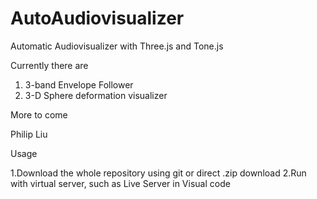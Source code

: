 # AutoAudiovisualizer

Automatic Audiovisualizer with Three.js and Tone.js

Currently there are

1. 3-band Envelope Follower
2. 3-D Sphere deformation visualizer

More to come

Philip Liu


Usage

1.Download the whole repository using git or direct .zip download
2.Run with virtual server, such as Live Server in Visual code
